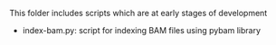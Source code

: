
This folder includes scripts which are at early stages of development

* index-bam.py: script for indexing BAM files using pybam library

